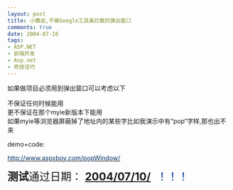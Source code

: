 ```yaml
---
layout: post
title: 小雕虫,不被Google工具条拦截的弹出窗口
comments: true
date: 2004-07-10
tags:
- ASP.NET
- 前端开发
- Asp.net
- 奇技淫巧
---
```


<p>如果做项目必须用到弹出窗口可以考虑以下</p>
<p>不保证任何时候能用<br />更不保证在那个myie新版本下能用<br />如果myie等浏览器屏蔽掉了地址内的某些字比如我演示中有“pop“字样,那也出不来</p>
<p>demo+code:</p>
<p><a href="http://www.aspxboy.com/popWindow/" target="_blank"><span style="color: #003366;">http://www.aspxboy.com/popWindow/</span></a></p>
<p><span style="font-size: x-large;"><strong>测试</strong>通过日期： <span style="color: #002c99;"><a href="http://huobazi.cnblogs.com/archive/2004/07/10/22926.html"><strong>2004/07/10/</strong></a>  ！！！<br /></span></span></p>				
